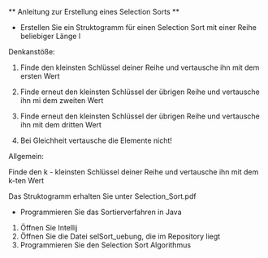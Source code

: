
** Anleitung zur Erstellung eines Selection Sorts **


- Erstellen Sie ein Struktogramm für einen Selection Sort mit einer Reihe beliebiger Länge l


Denkanstöße:

1. Finde den kleinsten Schlüssel deiner Reihe und vertausche ihn mit dem ersten Wert


2. Finde erneut den kleinsten Schlüssel der übrigen Reihe und vertausche ihn mi dem zweiten Wert


3. Finde erneut den kleinsten Schlüssel der übrigen Reihe und vertausche ihn mit dem dritten Wert

4. Bei Gleichheit vertausche die Elemente nicht!

Allgemein:

Finde den k - kleinsten Schlüssel deiner Reihe und vertausche ihn mit dem k-ten Wert


Das Struktogramm erhalten Sie unter Selection_Sort.pdf





- Programmieren Sie das Sortierverfahren in Java

1. Öffnen Sie Intellij
2. Öffnen Sie die Datei selSort_uebung, die im Repository liegt
3. Programmieren Sie den Selection Sort Algorithmus
